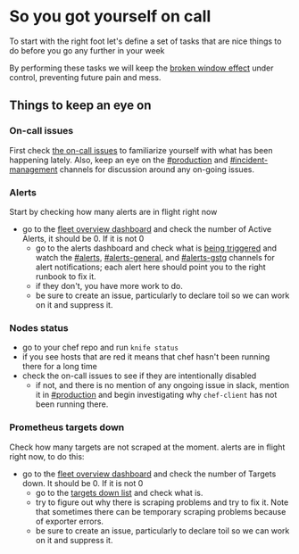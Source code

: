 # So you got yourself on call

To start with the right foot let's define a set of tasks that are nice things to do before you go any further in your week

By performing these tasks we will keep the [broken window effect](https://en.wikipedia.org/wiki/Broken_windows_theory) under control, preventing future pain and mess.

## Things to keep an eye on

### On-call issues

First check [the on-call issues][on-call-issues] to familiarize yourself with what has been happening lately. Also, keep an eye on the [#production][slack-production] and [#incident-management][slack-incident-management] channels for discussion around any on-going issues.

### Alerts

Start by checking how many alerts are in flight right now

-   go to the [fleet overview dashboard](https://dashboards.gitlab.net/dashboard/db/fleet-overview) and check the number of Active Alerts, it should be 0. If it is not 0
    -   go to the alerts dashboard and check what is [being triggered](https://prometheus.gitlab.com/alerts) and watch the [#alerts][slack-alerts], [#alerts-general][slack-alerts-general], and [#alerts-gstg][slack-alerts-gstg] channels for alert notifications; each alert here should point you to the right runbook to fix it.
    -   if they don't, you have more work to do.
    -   be sure to create an issue, particularly to declare toil so we can work on it and suppress it.

### Nodes status

-   go to your chef repo and run `knife status`
-   if you see hosts that are red it means that chef hasn't been running there for a long time
-   check the on-call issues to see if they are intentionally disabled
    -   if not, and there is no mention of any ongoing issue in slack, mention it in [#production][slack-production] and begin investigating why `chef-client` has not been running there.

### Prometheus targets down

Check how many targets are not scraped at the moment. alerts are in flight right now, to do this:

-   go to the [fleet overview dashboard](https://dashboards.gitlab.net/dashboard/db/fleet-overview) and check the number of Targets down. It should be 0. If it is not 0
    -   go to the [targets down list](https://prometheus.gitlab.com/consoles/up.html) and check what is.
    -   try to figure out why there is scraping problems and try to fix it. Note that sometimes there can be temporary scraping problems because of exporter errors.
    -   be sure to create an issue, particularly to declare toil so we can work on it and suppress it.

[on-call-issues]: https://gitlab.com/gitlab-com/infrastructure/issues?scope=all&utf8=%E2%9C%93&state=all&label_name[]=oncall
[slack-alerts]: https://gitlab.slack.com/channels/alerts
[slack-alerts-general]: https://gitlab.slack.com/channels/alerts-general
[slack-alerts-gstg]: https://gitlab.slack.com/channels/alerts-gstg
[slack-incident-management]: https://gitlab.slack.com/channels/incident-management
[slack-production]: https://gitlab.slack.com/channels/production

